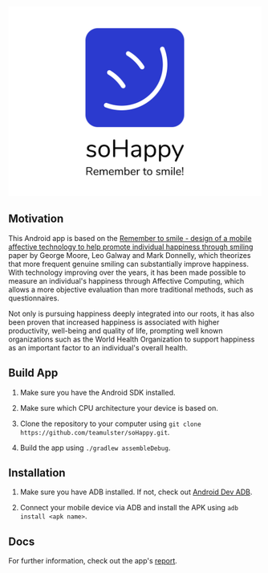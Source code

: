 ![soHappy](.github/banner.png)

## Motivation

This Android app is based on the [Remember to smile - design of a mobile affective technology
to help promote individual happiness through smiling](https://www.researchgate.net/publication/318014342_Remember_to_smile_-_design_of_a_mobile_affective_technology_to_help_promote_individual_happiness_through_smiling)
paper by George Moore, Leo Galway and Mark Donnelly, which theorizes that more frequent genuine
smiling can substantially improve happiness. With technology improving over the years, it has been
made possible to measure an individual's happiness through Affective Computing, which allows a more
objective evaluation than more traditional methods, such as questionnaires.

Not only is pursuing happiness deeply integrated into our roots, it has also been proven that
increased happiness is associated with higher productivity, well-being and quality of life,
prompting well known organizations such as the World Health Organization to support happiness
as an important factor to an individual's overall health.

## Build App

1. Make sure you have the Android SDK installed.

1. Make sure which CPU architecture your device is based on.

1. Clone the repository to your computer using `git clone https://github.com/teamulster/soHappy.git`.

1. Build the app using `./gradlew assembleDebug`.

## Installation

1. Make sure you have ADB installed. If not, check out [Android Dev ADB](https://developer.android.com/studio/command-line/adb).

1. Connect your mobile device via ADB and install the APK using `adb install <apk name>`.

## Docs

For further information, check out the app's [report](https://github.com/teamulster/report.git).
